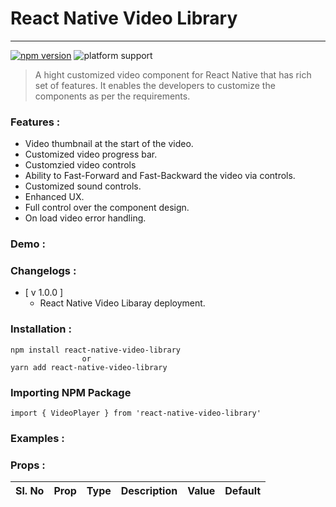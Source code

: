 # React Native Video Library
___

[![npm version](https://img.shields.io/badge/npm%20package-1.0.0-green)](//npmjs.com/package/react-native-video-library)  ![platform support](https://img.shields.io/badge/Platform-Android%20%7C%20iOS-orange)

> A hight customized video component for React Native that has rich set of features. It enables the developers to customize the components as per the requirements.

### Features :
- Video thumbnail at the start of the video.
- Customized video progress bar.
- Customzied video controls
- Ability to Fast-Forward and Fast-Backward the video via controls.
- Customized sound controls.
- Enhanced UX.
- Full control over the component design.
- On load video error handling.

### Demo :

### Changelogs : 
- [ v 1.0.0 ]
    - React Native Video Libaray deployment.

### Installation :
```
npm install react-native-video-library
                or
yarn add react-native-video-library
```

### Importing NPM Package
```
import { VideoPlayer } from 'react-native-video-library'
```

### Examples :

### Props :
|Sl. No| Prop | Type | Description | Value | Default |
|------|------|------|-------------|-------|---------|

